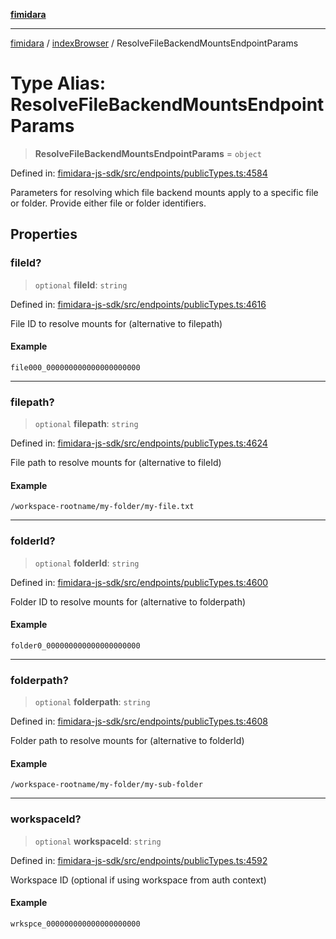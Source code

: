 [**fimidara**](../../README.md)

***

[fimidara](../../modules.md) / [indexBrowser](../README.md) / ResolveFileBackendMountsEndpointParams

# Type Alias: ResolveFileBackendMountsEndpointParams

> **ResolveFileBackendMountsEndpointParams** = `object`

Defined in: [fimidara-js-sdk/src/endpoints/publicTypes.ts:4584](https://github.com/softkave/fimidara/blob/feac071900ab8644442d355e5cb5db9df2f34600/fimidara-js-sdk/src/endpoints/publicTypes.ts#L4584)

Parameters for resolving which file backend mounts apply to a specific file or folder. Provide either file or folder identifiers.

## Properties

### fileId?

> `optional` **fileId**: `string`

Defined in: [fimidara-js-sdk/src/endpoints/publicTypes.ts:4616](https://github.com/softkave/fimidara/blob/feac071900ab8644442d355e5cb5db9df2f34600/fimidara-js-sdk/src/endpoints/publicTypes.ts#L4616)

File ID to resolve mounts for (alternative to filepath)

#### Example

```
file000_000000000000000000000
```

***

### filepath?

> `optional` **filepath**: `string`

Defined in: [fimidara-js-sdk/src/endpoints/publicTypes.ts:4624](https://github.com/softkave/fimidara/blob/feac071900ab8644442d355e5cb5db9df2f34600/fimidara-js-sdk/src/endpoints/publicTypes.ts#L4624)

File path to resolve mounts for (alternative to fileId)

#### Example

```
/workspace-rootname/my-folder/my-file.txt
```

***

### folderId?

> `optional` **folderId**: `string`

Defined in: [fimidara-js-sdk/src/endpoints/publicTypes.ts:4600](https://github.com/softkave/fimidara/blob/feac071900ab8644442d355e5cb5db9df2f34600/fimidara-js-sdk/src/endpoints/publicTypes.ts#L4600)

Folder ID to resolve mounts for (alternative to folderpath)

#### Example

```
folder0_000000000000000000000
```

***

### folderpath?

> `optional` **folderpath**: `string`

Defined in: [fimidara-js-sdk/src/endpoints/publicTypes.ts:4608](https://github.com/softkave/fimidara/blob/feac071900ab8644442d355e5cb5db9df2f34600/fimidara-js-sdk/src/endpoints/publicTypes.ts#L4608)

Folder path to resolve mounts for (alternative to folderId)

#### Example

```
/workspace-rootname/my-folder/my-sub-folder
```

***

### workspaceId?

> `optional` **workspaceId**: `string`

Defined in: [fimidara-js-sdk/src/endpoints/publicTypes.ts:4592](https://github.com/softkave/fimidara/blob/feac071900ab8644442d355e5cb5db9df2f34600/fimidara-js-sdk/src/endpoints/publicTypes.ts#L4592)

Workspace ID (optional if using workspace from auth context)

#### Example

```
wrkspce_000000000000000000000
```
